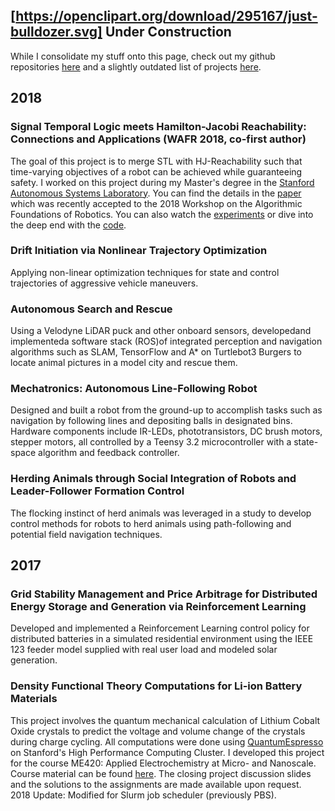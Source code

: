 ## [https://openclipart.org/download/295167/just-bulldozer.svg] Under Construction
While I consolidate my stuff onto this page, check out my github repositories [here](https://github.com/qizhantam) and a slightly outdated list of projects [here](https://tamqizhan.wixsite.com/portfolio/).

## 2018
### Signal Temporal Logic meets Hamilton-Jacobi Reachability: Connections and Applications (WAFR 2018, co-first author) 
The goal of this project is to merge STL with HJ-Reachability such that time-varying objectives of a robot can be achieved while guaranteeing safety. I worked on this project during my Master's degree in the [Stanford Autonomous Systems Laboratory](http://asl.stanford.edu/). You can find the details in the [paper](http://asl.stanford.edu/wp-content/papercite-data/pdf/Chen.Tam.Livingston.Pavone.WAFR18.pdf) which was recently accepted to the 2018 Workshop on the Algorithmic Foundations of Robotics. You can also watch the [experiments](https://www.youtube.com/watch?v=SI4bbBVkcgs&t=2s) or dive into the deep end with the [code](https://github.com/StanfordASL/stlhj).

### Drift Initiation via Nonlinear Trajectory Optimization
Applying non-linear optimization techniques for state and control trajectories of aggressive vehicle maneuvers.

### Autonomous Search and Rescue
Using a Velodyne LiDAR puck and other onboard sensors, developedand implementeda software stack (ROS)of integrated perception and navigation algorithms such as SLAM, TensorFlow and A* on Turtlebot3 Burgers to locate animal pictures in a model city and rescue them.

### Mechatronics: Autonomous Line-Following Robot
Designed and built a robot from the ground-up to accomplish tasks such as navigation by following lines and depositing balls in designated bins. Hardware components include IR-LEDs, phototransistors, DC brush motors, stepper motors, all controlled by a Teensy 3.2 microcontroller with a state-space algorithm and feedback controller.

### Herding Animals through Social Integration of Robots and Leader-Follower Formation Control
The flocking instinct of herd animals was leveraged in a study to develop control methods for robots to herd animals using path-following and potential field navigation techniques.

## 2017
### Grid Stability Management and Price Arbitrage for Distributed Energy Storage and Generation via Reinforcement Learning
Developed and implemented a Reinforcement Learning control policy for distributed batteries in a simulated residential environment using the IEEE 123 feeder model supplied with real user load and modeled solar generation.

### Density Functional Theory Computations for Li-ion Battery Materials
This project involves the quantum mechanical calculation of Lithium Cobalt Oxide crystals to predict the voltage and volume change of the crystals during charge cycling. All computations were done using [QuantumEspresso](https://www.quantum-espresso.org/) on Stanford's High Performance Computing Cluster. I developed this project for the course ME420: Applied Electrochemistry at Micro- and Nanoscale. Course material can be found [here](). The closing project discussion slides and the solutions to the assignments are made available upon request.  
2018 Update: Modified for Slurm job scheduler (previously PBS).
